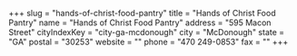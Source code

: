 +++
slug = "hands-of-christ-food-pantry"
title = "Hands of Christ Food Pantry"
name = "Hands of Christ Food Pantry"
address = "595 Macon Street"
cityIndexKey = "city-ga-mcdonough"
city = "McDonough"
state = "GA"
postal = "30253"
website = ""
phone = "470 249-0853"
fax = ""
+++
